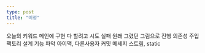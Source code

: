 ```yaml
---
type: post
title: "미정"
---
```


오늘의 키워드
메인에 구현 다 할려고 시도 실패 원래 그렸던 그림으로 진행
의존성 주입
팩토리 설계
기능 파악
아이맥, 다른사용자
커밋 메세지
스트림, static
